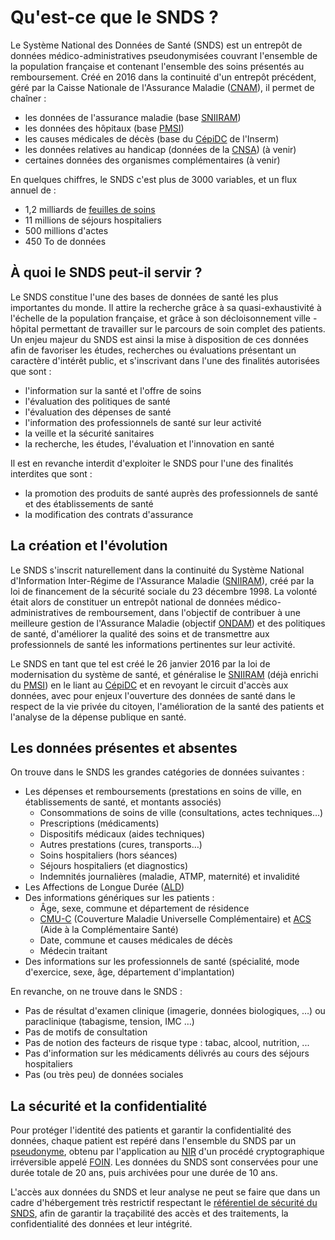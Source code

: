# Qu'est-ce que le SNDS ?

Le Système National des Données de Santé (SNDS) est un entrepôt de données médico-administratives pseudonymisées couvrant l'ensemble de la population française et contenant l'ensemble des soins présentés au remboursement.
Créé en 2016 dans la continuité d'un entrepôt précédent, géré par la Caisse Nationale de l'Assurance Maladie ([CNAM](../glossaire/Cnam.md)), il permet de chaîner :

- les données de l'assurance maladie (base [SNIIRAM](../glossaire/SNIIRAM.md))
- les données des hôpitaux (base [PMSI](../glossaire/PMSI.md))
- les causes médicales de décès (base du [CépiDC](../glossaire/CepiDC.md) de l'Inserm)
- les données relatives au handicap (données de la [CNSA](../glossaire/CNSA.md)) (à venir)
- certaines données des organismes complémentaires (à venir)

En quelques chiffres, le SNDS c'est plus de 3000 variables, et un flux annuel de  :

- 1,2 milliards de [feuilles de soins](../glossaire/feuille_soin.md)
- 11 millions de séjours hospitaliers
- 500 millions d'actes
- 450 To de données

## À quoi le SNDS peut-il servir ?

Le SNDS constitue l'une des bases de données de santé les plus importantes du monde.
Il attire la recherche grâce à sa quasi-exhaustivité à l'échelle de la population française, et grâce à son décloisonnement ville - hôpital permettant de travailler sur le parcours de soin complet des patients.
Un enjeu majeur du SNDS est ainsi la mise à disposition de ces données afin de favoriser les études, recherches ou évaluations présentant un caractère d'intérêt public, et s'inscrivant dans l'une des finalités autorisées que sont :

- l'information sur la santé et l'offre de soins
- l'évaluation des politiques de santé
- l'évaluation des dépenses de santé
- l'information des professionnels de santé sur leur activité
- la veille et la sécurité sanitaires
- la recherche, les études, l'évaluation et l'innovation en santé

Il est en revanche interdit d'exploiter le SNDS pour l'une des finalités interdites que sont :

- la promotion des produits de santé auprès des professionnels de santé et des établissements de santé
- la modification des contrats d'assurance

## La création et l'évolution

Le SNDS s'inscrit naturellement dans la continuité du Système National d'Information Inter-Régime de l'Assurance Maladie ([SNIIRAM](../glossaire/SNIIRAM.md)), créé par la loi de financement de la sécurité sociale du 23 décembre 1998.
La volonté était alors de constituer un entrepôt national de données médico-administratives de remboursement, dans l'objectif de contribuer à une meilleure gestion de l'Assurance Maladie (objectif [ONDAM](../glossaire/ONDAM.md)) et des politiques de santé, d'améliorer la qualité des soins et de transmettre aux professionnels de santé les informations pertinentes sur leur activité.

Le SNDS en tant que tel est créé le 26 janvier 2016 par la loi de modernisation du système de santé, et généralise le [SNIIRAM](../glossaire/SNIIRAM.md) (déjà enrichi du [PMSI](../glossaire/PMSI.md)) en le liant au [CépiDC](../glossaire/CepiDC.md) et en revoyant le circuit d'accès aux données, avec pour enjeux l'ouverture des données de santé dans le respect de la vie privée du citoyen, l'amélioration de la santé des patients et l'analyse de la dépense publique en santé.

## Les données présentes et absentes

On trouve dans le SNDS les grandes catégories de données suivantes :

- Les dépenses et remboursements (prestations en soins de ville, en établissements de santé, et montants associés)
  - Consommations de soins de ville (consultations, actes techniques…)
  - Prescriptions (médicaments)
  - Dispositifs médicaux (aides techniques)
  - Autres prestations (cures, transports…)
  - Soins hospitaliers (hors séances)
  - Séjours hospitaliers (et diagnostics)
  - Indemnités journalières (maladie, ATMP, maternité) et invalidité
- Les Affections de Longue Durée ([ALD](../glossaire/ALD.md))
- Des informations génériques sur les patients :
  - Âge, sexe, commune et département de résidence
  - [CMU-C](../fiches/cmu_c.md) (Couverture Maladie Universelle Complémentaire) et [ACS](../glossaire/ACS.md) (Aide à la Complémentaire Santé)
  - Date, commune et causes médicales de décès
  - Médecin traitant
- Des informations sur les professionnels de santé (spécialité, mode d'exercice, sexe, âge, département d'implantation)

En revanche, on ne trouve dans le SNDS :

- Pas de résultat d'examen clinique (imagerie, données biologiques, …) ou paraclinique (tabagisme, tension, IMC …)
- Pas de motifs de consultation
- Pas de notion des facteurs de risque type : tabac, alcool, nutrition, ...
- Pas d'information sur les médicaments délivrés au cours des séjours hospitaliers
- Pas (ou très peu) de données sociales

## La sécurité et la confidentialité

Pour protéger l'identité des patients et garantir la confidentialité des données, chaque patient est repéré dans l'ensemble du SNDS par un [pseudonyme](../glossaire/pseudonymisation.md), obtenu par l'application au [NIR](../glossaire/NIR.md) d'un procédé cryptographique irréversible appelé [FOIN](../glossaire/FOIN.md).
Les données du SNDS sont conservées pour une durée totale de 20 ans, puis archivées pour une durée de 10 ans.

L'accès aux données du SNDS et leur analyse ne peut se faire que dans un cadre d'hébergement très restrictif respectant le [référentiel de sécurité du SNDS](https://www.legifrance.gouv.fr/eli/arrete/2017/3/22/AFSE1705146A/jo/texte), afin de garantir la traçabilité des accès et des traitements, la confidentialité des données et leur intégrité.
